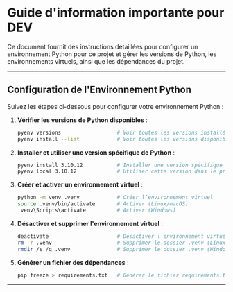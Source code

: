 # Guide d'information importante pour DEV

Ce document fournit des instructions détaillées pour configurer un environnement Python pour ce projet et gérer les versions de Python, les environnements virtuels, ainsi que les dépendances du projet.

---

## Configuration de l'Environnement Python

Suivez les étapes ci-dessous pour configurer votre environnement Python :

1. **Vérifier les versions de Python disponibles** :

   ```bash
   pyenv versions                  # Voir toutes les versions installées
   pyenv install --list            # Voir toutes les versions disponibles
   ```

2. **Installer et utiliser une version spécifique de Python** :

   ```bash
   pyenv install 3.10.12           # Installer une version spécifique
   pyenv local 3.10.12             # Utiliser cette version dans le projet
   ```

3. **Créer et activer un environnement virtuel** :

   ```bash
   python -m venv .venv            # Créer l’environnement virtuel
   source .venv/bin/activate       # Activer (Linux/macOS)
   .venv\Scripts\activate          # Activer (Windows)
   ```

4. **Désactiver et supprimer l'environnement virtuel** :

   ```bash
   deactivate                      # Désactiver l’environnement virtuel
   rm -r .venv                     # Supprimer le dossier .venv (Linux/macOS)
   rmdir /s /q .venv               # Supprimer le dossier .venv (Windows)
   ```

5. **Générer un fichier des dépendances** :
   ```bash
   pip freeze > requirements.txt   # Générer le fichier requirements.txt
   ```

---
